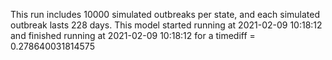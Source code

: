 This run includes 10000 simulated outbreaks per state, and each simulated outbreak lasts 228 days.
This model started running at 2021-02-09 10:18:12 and finished running at 2021-02-09 10:18:12 for a timediff = 0.278640031814575
